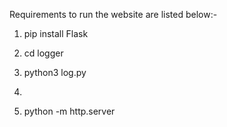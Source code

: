 Requirements to run the website are listed below:-


1) pip install Flask

2) cd logger
 
3) python3 log.py
 
4) <New terminal>

5) python -m http.server
